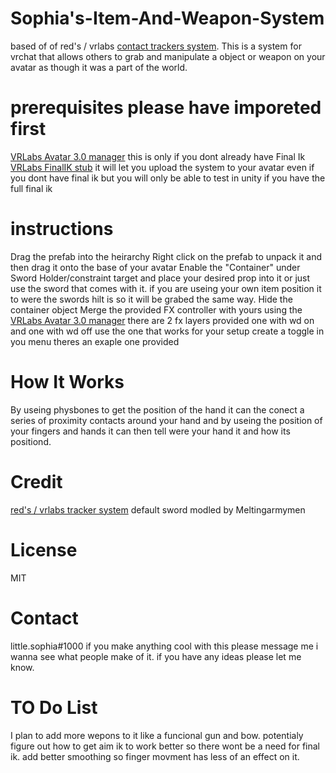 # Sophia's-Item-And-Weapon-System
based of of red's / vrlabs [contact trackers system](https://github.com/VRLabs/Contact-Tracker). This is a system for vrchat that allows others to grab and manipulate a object or weapon on your avatar as though it was a part of the world.

# prerequisites please have imporeted first
[VRLabs Avatar 3.0 manager](https://github.com/VRLabs/Avatars-3.0-Manager)
this is only if you dont already have Final Ik [VRLabs FinalIK stub](https://github.com/VRLabs/Final-IK-Stub) it will let you upload the system to your avatar even if you dont have final ik but you will only be able to test in unity if you have the full final ik



# instructions
Drag the prefab into the heirarchy
Right click on the prefab to unpack it and then drag it onto the base of your avatar
Enable the "Container" under Sword Holder/constraint target and place your desired prop into it or just use the sword that comes with it.
if you are useing your own item position it to were the swords hilt is so it will be grabed the same way.
Hide the container object 
Merge the provided FX controller with yours using the [VRLabs Avatar 3.0 manager](https://github.com/VRLabs/Avatars-3.0-Manager)
there are 2 fx layers provided one with wd on and one with wd off use the one that works for your setup
create a toggle in you menu theres an exaple one provided


# How It Works
By useing physbones to get the position of the hand it can the conect a series of proximity contacts around your hand and by useing the position of your fingers and hands it can then tell were your hand it and how its positiond.

# Credit
[red's / vrlabs tracker system](https://github.com/VRLabs/Contact-Tracker)
default sword modled by Meltingarmymen

# License
MIT

# Contact
little.sophia#1000 if you make anything cool with this please message me i wanna see what people make of it. if you have any ideas please let me know.

# TO Do List
I plan to add more wepons to it like a funcional gun and bow.
potentialy figure out how to get aim ik to work better so there wont be a need for final ik.
add better smoothing so finger movment has less of an effect on it.
